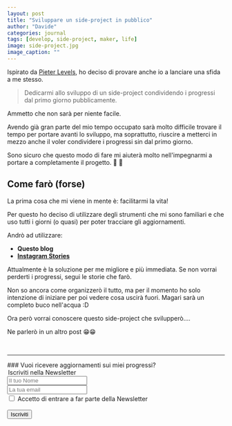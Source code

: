 ```yaml
---
layout: post
title: "Sviluppare un side-project in pubblico"
author: "Davide"
categories: journal
tags: [develop, side-project, maker, life]
image: side-project.jpg
image_caption: ""
---
```


Ispirato da <a href="https://levels.io/hoodmaps/" target="_blank">Pieter Levels</a>, ho deciso di provare anche io a lanciare una sfida a me stesso.

> Dedicarmi allo sviluppo di un side-project condividendo i progressi dal primo giorno pubblicamente.

Ammetto che non sarà per niente facile.

Avendo già gran parte del mio tempo occupato sarà molto difficile trovare il tempo per portare avanti lo sviluppo, ma soprattutto, riuscire a metterci in mezzo anche il voler condividere i progressi sin dal primo giorno.

Sono sicuro che questo modo di fare mi aiuterà molto nell'impegnarmi a portare a completamente il progetto. 💪 💪

## Come farò (forse)

La prima cosa che mi viene in mente è: facilitarmi la vita!

Per questo ho deciso di utilizzare degli strumenti che mi sono familiari e che uso tutti i giorni (o quasi) per poter tracciare gli aggiornamenti.

Andrò ad utilizzare:

* **Questo blog**
* **<a href="https://www.instagram.com/davidesicignani/" target="_blank">Instagram Stories</a>**

Attualmente è la soluzione per me migliore e più immediata.
Se non vorrai perderti i progressi, segui le storie che farò.

Non so ancora come organizzerò il tutto, ma per il momento ho solo intenzione di iniziare per poi vedere cosa uscirà fuori.
Magari sarà un completo buco nell'acqua :D

Ora però vorrai conoscere questo side-project che svilupperò..\..

Ne parlerò in un altro post 😁😁

<br>
<hr>
### Vuoi ricevere aggiornamenti sui miei progressi?

<form action="https://sprintstudio.us11.list-manage.com/subscribe/post?u=baa6a96ac00514e2d994c55e2&amp;id=10b14f6753" method="post" id="mc-embedded-subscribe-form" name="mc-embedded-subscribe-form" class="validate" target="_blank" validate>
	<legend>Iscriviti nella Newsletter</legend>
	<div class="form-group">
		<input type="text" name="FNAME" class="form-control" id="mce-FNAME" placeholder="Il tuo Nome" required="">
	</div>
	<div class="form-group">
		<input type="email" name="EMAIL" class="form-control required email" id="mce-EMAIL" placeholder="La tua email" required="">
	</div>
	<div class="form-group">
		<input type="checkbox" class="form-check-input" id="mce-MMERGE3" placeholder="Devi dare il consenso" value="SI" name="MMERGE3" required="">
    	<label class="form-check-label" for="mce-MMERGE3" >Accetto di entrare a far parte della Newsletter</label>
	</div>
	<br>
	<div class="form-group">
		<button type="submit" class="btn btn-default" value="Iscriviti" href="">Iscriviti</button>
	</div>
</form>
